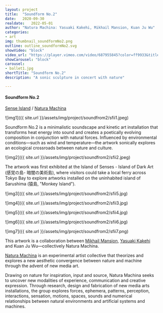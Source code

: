 ```yaml
---
layout: project
title:  "Soundform No.2"
date:   2020-09-30
realdate:   2022-05-01
author: "Natura Machina: Yasuaki Kakehi, Mikhail Mansion, Kuan Ju Wu"
categories:
- art
img: thumbnail_soundformNo2.png
outline: outline_soundformNo2.svg
showVideo: "block"
video_url: "https://player.vimeo.com/video/687955845?color=ff9933&title=0&byline=0&portrait=0"
showCarousel: "block"
carousel:
- ballet1.jpg
shortTitle: "Soundform No.2"
description: "A sonic sculpture in concert with nature"

---
```

#### Soundform No.2 ####


[Sense Island](https://senseisland.com/) / [Natura Machina](https://naturamachina.art)

![img1]({{ site.url }}/assets/img/project/soundfrom2/sfii1.jpeg)


Soundform No.2 is a minimalistic soundscape and kinetic art installation that transforms heat energy into sound and creates a poetically evolving composition in conjunction with natural forces. Influenced by environmental conditions—such as wind and temperature—the artwork sonically explores an ecological crossroads between nature and culture.

![img2]({{ site.url }}/assets/img/project/soundfrom2/sfii2.jpeg)


The artwork was first exhibited at the Island of Senses - Island of Dark Art (感覚の島- 暗闇の美術島), where visitors could take a local ferry across Tokyo Bay to explore artworks installed on the uninhabited island of Sarushima (猿島, "Monkey Island").


![img3]({{ site.url }}/assets/img/project/soundfrom2/sfii5.jpg)


![img4]({{ site.url }}/assets/img/project/soundfrom2/sfii3.jpg)


![img5]({{ site.url }}/assets/img/project/soundfrom2/sfii4.jpg)


![img6]({{ site.url }}/assets/img/project/soundfrom2/sfii6.jpg)


![img7]({{ site.url }}/assets/img/project/soundfrom2/sfii7.png)




This artwork is a collaboration between [Mikhail Mansion](https://mikhailmansion.art/), [Yasuaki Kakehi](https://xlab.iii.u-tokyo.ac.jp/yasuaki_kakehi/) and Kuan Ju Wu—collectively Natura Machina.

[Natura Machina](https://sites.google.com/site/naturamachinaart/works) is an experimental artist collective that theorizes and explores a new aesthetic convergence between nature and machine through the advent of new media art.

Drawing on nature for inspiration, input and source, Natura Machina seeks to uncover new modalities of experience, communication and creative expression. Through research, design and fabrication of new media arts installations, the group explores forces, ephemera, patterns, perception, interactions, sensation, motions, spaces, sounds and numerical relationships between natural environments and artificial systems and machines.

